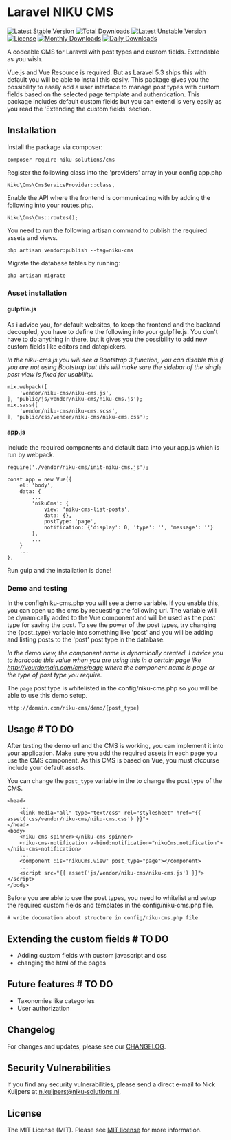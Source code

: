 # Laravel NIKU CMS

[![Latest Stable Version](https://poser.pugx.org/niku-solutions/cms/v/stable)](https://packagist.org/packages/niku-solutions/cms)
[![Total Downloads](https://poser.pugx.org/niku-solutions/cms/downloads)](https://packagist.org/packages/niku-solutions/cms)
[![Latest Unstable Version](https://poser.pugx.org/niku-solutions/cms/v/unstable)](https://packagist.org/packages/niku-solutions/cms)
[![License](https://poser.pugx.org/niku-solutions/cms/license)](https://packagist.org/packages/niku-solutions/cms)
[![Monthly Downloads](https://poser.pugx.org/niku-solutions/cms/d/monthly)](https://packagist.org/packages/niku-solutions/cms)
[![Daily Downloads](https://poser.pugx.org/niku-solutions/cms/d/daily)](https://packagist.org/packages/niku-solutions/cms)

A codeable CMS for Laravel with post types and custom fields. Extendable as you wish.

Vue.js and Vue Resource is required. But as Laravel 5.3 ships this with default you will be able to install this easily.
This package gives you the possibility to easily add a user interface to manage post types with custom fields based on the
selected page template and authentication. This package includes default custom fields
but you can extend is very easily as you read the 'Extending the custom fields' section.

## Installation

Install the package via composer:

```
composer require niku-solutions/cms
```

Register the following class into the 'providers' array in your config app.php

```
Niku\Cms\CmsServiceProvider::class,
```

Enable the API where the frontend is communicating with by adding the following into your routes.php.

```
Niku\Cms\Cms::routes();
```

You need to run the following artisan command to publish the required assets and views.

```
php artisan vendor:publish --tag=niku-cms
```

Migrate the database tables by running:

```
php artisan migrate
```

### Asset installation

#### gulpfile.js

As i advice you, for default websites, to keep the frontend and the backand decoupled, you have to define the following into your gulpfile.js.
You don't have to do anything in there, but it gives you the possibility to add new custom fields like editors and datepickers.

*In the niku-cms.js you will see a Bootstrap 3 function, you can disable this if you are not using Bootstrap but this will make sure the
sidebar of the single post view is fixed for usability.*

```
mix.webpack([
    'vendor/niku-cms/niku-cms.js',
], 'public/js/vendor/niku-cms/niku-cms.js');
mix.sass([
    'vendor/niku-cms/niku-cms.scss',
], 'public/css/vendor/niku-cms/niku-cms.css');
```

#### app.js

Include the required components and default data into your app.js which is run by webpack.

```
require('./vendor/niku-cms/init-niku-cms.js');

const app = new Vue({
	el: 'body',
	data: {
		...
	    'nikuCms': {
	        view: 'niku-cms-list-posts',
	        data: {},
	        postType: 'page',
	        notification: {'display': 0, 'type': '', 'message': ''}
	    },
    	...
    }
    ...
},
```

Run gulp and the installation is done!

### Demo and testing

In the config/niku-cms.php you will see a demo variable. If you enable this, you can open up the cms by requesting the following url. The variable will be dynamically added
to the Vue component and will be used as the post type for saving the post. To see the power of the post types, try changing the {post_type} variable into something like
'post' and you will be adding and listing posts to the 'post' post type in the database.

*In the demo view, the component name is dynamically created. I advice you to hardcode this value when you are using this in a
certain page like http://yourdomain.com/cms/page where the component name is page or the type of post type you require.*

The `page` post type is whitelisted in the config/niku-cms.php so you will be able to use this demo setup.

```
http://domain.com/niku-cms/demo/{post_type}
```

## Usage # TO DO

After testing the demo url and the CMS is working, you can implement it into your application. Make sure you add
the required assets in each page you use the CMS component. As this CMS is based on Vue, you must ofcourse include
your default assets.

You can change the `post_type` variable in the <compontent> to change the post type of the CMS.

```
<head>
	...
	<link media="all" type="text/css" rel="stylesheet" href="{{ asset('css/vendor/niku-cms/niku-cms.css') }}">
</head>
<body>
	<niku-cms-spinner></niku-cms-spinner>
	<niku-cms-notification v-bind:notification="nikuCms.notification"></niku-cms-notification>
	...
	<component :is="nikuCms.view" post_type="page"></component>
	...
	<script src="{{ asset('js/vendor/niku-cms/niku-cms.js') }}"></script>
</body>
```

Before you are able to use the post types, you need to whitelist and setup the required custom fields and templates in the config/niku-cms.php file.

`# write documation about structure in config/niku-cms.php file`

## Extending the custom fields # TO DO

* Adding custom fields with custom javascript and css
* changing the html of the pages

## Future features # TO DO
* Taxonomies like categories
* User authorization

## Changelog

For changes and updates, please see our [CHANGELOG](CHANGELOG.md).

## Security Vulnerabilities

If you find any security vulnerabilities, please send a direct e-mail to Nick Kuijpers at n.kuijpers@niku-solutions.nl.

## License

The MIT License (MIT). Please see [MIT license](http://opensource.org/licenses/MIT) for more information.
